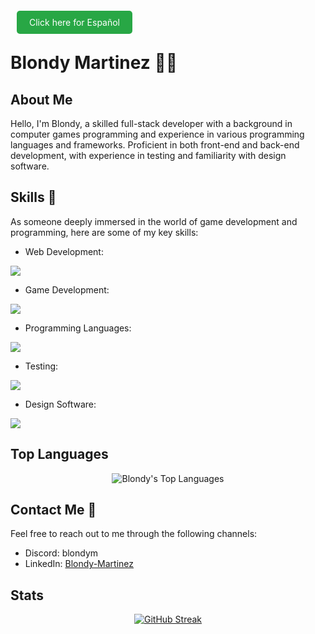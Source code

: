 <a href="README_ES.md" style="background-color: #28a745; color: white; padding: 10px 20px; text-decoration: none; border-radius: 5px; margin: 0 10px;">Click here for Español</a>

# Blondy Martinez 👨‍💻

## About Me
Hello, I'm Blondy, a skilled full-stack developer with a background in computer games programming and experience in various programming languages and frameworks. Proficient in both front-end and back-end development, with experience in testing and familiarity with design software.

## Skills 🚀
As someone deeply immersed in the world of game development and programming, here are some of my key skills:
- Web Development:
<p>
  <a href="https://skillicons.dev">
    <img src="https://skillicons.dev/icons?i=html,css,js,typescript,bootstrap,react,flask" />
  </a>
</p>

- Game Development:
<p>
  <a href="https://skillicons.dev">
    <img src="https://skillicons.dev/icons?i=unity,unreal" />
  </a>
</p>

- Programming Languages:
<p>
  <a href="https://skillicons.dev">
    <img src="https://skillicons.dev/icons?i=cpp,cs,ruby,python" />
  </a>
</p>

- Testing:
<p>
  <a href="https://skillicons.dev">
    <img src="https://skillicons.dev/icons?i=jest" />
  </a>
</p>

- Design Software:
<p>
  <a href="https://skillicons.dev">
    <img src="https://skillicons.dev/icons?i=ps" />
  </a>
</p>

## Top Languages
<p align="center">
  <img src="https://github-readme-stats.vercel.app/api/top-langs/?username=BlondyMartinez&layout=compact&exclude_repo=CT6008" alt="Blondy's Top Languages">
</p>

## Contact Me 📧
Feel free to reach out to me through the following channels:

- Discord: blondym
- LinkedIn: [Blondy-Martinez](https://www.linkedin.com/in/blondy-martinez/)

## Stats
<p align="center">
  <a href="https://git.io/streak-stats">
    <img src="https://streak-stats.demolab.com?user=BlondyMartinez&theme=radical&date_format=j%20M%5B%20Y%5D&mode=weekly" alt="GitHub Streak">
  </a>
</p>

